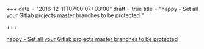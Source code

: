 +++
date = "2016-12-11T07:00:07+03:00"
draft = true
title = "happy - Set all your Gitlab projects master branches to be protected "

+++

<p><a href="https://t.co/PNRXeFx9LR">happy - Set all your Gitlab projects master branches to be protected </a></p>
